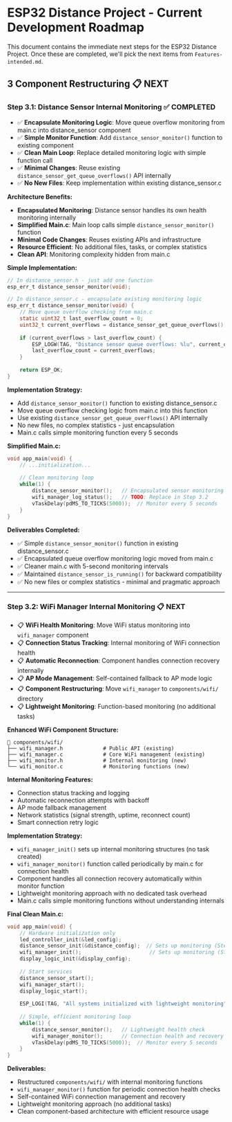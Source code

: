 # ESP32 Distance Project - Current Development Roadmap

This document contains the immediate next steps for the ESP32 Distance Project. Once these are completed, we'll pick the next items from `Features-intended.md`.



## 3 Component Restructuring 📋 **NEXT**

### Step 3.1: Distance Sensor Internal Monitoring ✅ **COMPLETED**
- ✅ **Encapsulate Monitoring Logic**: Move queue overflow monitoring from main.c into distance_sensor component
- ✅ **Simple Monitor Function**: Add `distance_sensor_monitor()` function to existing component
- ✅ **Clean Main Loop**: Replace detailed monitoring logic with simple function call
- ✅ **Minimal Changes**: Reuse existing `distance_sensor_get_queue_overflows()` API internally
- ✅ **No New Files**: Keep implementation within existing distance_sensor.c

**Architecture Benefits:**
- **Encapsulated Monitoring**: Distance sensor handles its own health monitoring internally
- **Simplified Main.c**: Main loop calls simple `distance_sensor_monitor()` function
- **Minimal Code Changes**: Reuses existing APIs and infrastructure
- **Resource Efficient**: No additional files, tasks, or complex statistics
- **Clean API**: Monitoring complexity hidden from main.c

**Simple Implementation:**
```c
// In distance_sensor.h - just add one function
esp_err_t distance_sensor_monitor(void);

// In distance_sensor.c - encapsulate existing monitoring logic
esp_err_t distance_sensor_monitor(void) {
    // Move queue overflow checking from main.c
    static uint32_t last_overflow_count = 0;
    uint32_t current_overflows = distance_sensor_get_queue_overflows();
    
    if (current_overflows > last_overflow_count) {
        ESP_LOGW(TAG, "Distance sensor queue overflows: %lu", current_overflows);
        last_overflow_count = current_overflows;
    }
    
    return ESP_OK;
}
```

**Implementation Strategy:**
- Add `distance_sensor_monitor()` function to existing distance_sensor.c
- Move queue overflow checking logic from main.c into this function
- Use existing `distance_sensor_get_queue_overflows()` API internally
- No new files, no complex statistics - just encapsulation
- Main.c calls simple monitoring function every 5 seconds

**Simplified Main.c:**
```c
void app_main(void) {
    // ...initialization...
    
    // Clean monitoring loop
    while(1) {
        distance_sensor_monitor();   // Encapsulated sensor monitoring
        wifi_manager_log_status();   // TODO: Replace in Step 3.2
        vTaskDelay(pdMS_TO_TICKS(5000));  // Monitor every 5 seconds
    }
}
```

**Deliverables Completed:**
- ✅ Simple `distance_sensor_monitor()` function in existing distance_sensor.c
- ✅ Encapsulated queue overflow monitoring logic moved from main.c
- ✅ Cleaner main.c with 5-second monitoring intervals
- ✅ Maintained `distance_sensor_is_running()` for backward compatibility
- ✅ No new files or complex statistics - minimal and pragmatic approach

---

### Step 3.2: WiFi Manager Internal Monitoring 📋 **NEXT**
- 📋 **WiFi Health Monitoring**: Move WiFi status monitoring into `wifi_manager` component
- 📋 **Connection Status Tracking**: Internal monitoring of WiFi connection health
- 📋 **Automatic Reconnection**: Component handles connection recovery internally
- 📋 **AP Mode Management**: Self-contained fallback to AP mode logic
- 📋 **Component Restructuring**: Move `wifi_manager` to `components/wifi/` directory
- 📋 **Lightweight Monitoring**: Function-based monitoring (no additional tasks)

**Enhanced WiFi Component Structure:**
```
📁 components/wifi/
├── wifi_manager.h             # Public API (existing)
├── wifi_manager.c             # Core WiFi management (existing)
├── wifi_monitor.h             # Internal monitoring (new)
└── wifi_monitor.c             # Monitoring functions (new)
```

**Internal Monitoring Features:**
- Connection status tracking and logging
- Automatic reconnection attempts with backoff
- AP mode fallback management
- Network statistics (signal strength, uptime, reconnect count)
- Smart connection retry logic

**Implementation Strategy:**
- `wifi_manager_init()` sets up internal monitoring structures (no task created)
- `wifi_manager_monitor()` function called periodically by main.c for connection health
- Component handles all connection recovery automatically within monitor function
- Lightweight monitoring approach with no dedicated task overhead
- Main.c calls simple monitoring functions without understanding internals

**Final Clean Main.c:**
```c
void app_main(void) {
    // Hardware initialization only
    led_controller_init(&led_config);
    distance_sensor_init(&distance_config);  // Sets up monitoring (Step 3.1)
    wifi_manager_init();                      // Sets up monitoring (Step 3.2)
    display_logic_init(&display_config);
    
    // Start services
    distance_sensor_start();
    wifi_manager_start();
    display_logic_start();
    
    ESP_LOGI(TAG, "All systems initialized with lightweight monitoring");
    
    // Simple, efficient monitoring loop
    while(1) {
        distance_sensor_monitor();   // Lightweight health check
        wifi_manager_monitor();      // Connection health and recovery
        vTaskDelay(pdMS_TO_TICKS(5000));  // Monitor every 5 seconds
    }
}
```

**Deliverables:**
- Restructured `components/wifi/` with internal monitoring functions
- `wifi_manager_monitor()` function for periodic connection health checks
- Self-contained WiFi connection management and recovery
- Lightweight monitoring approach (no additional tasks)
- Clean component-based architecture with efficient resource usage

